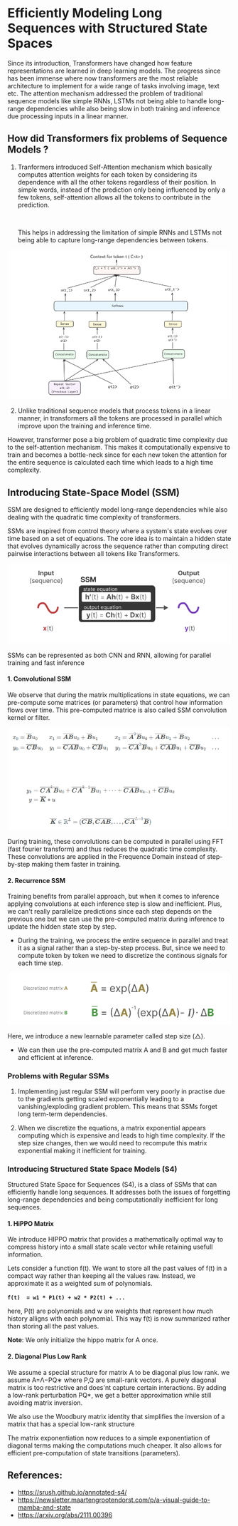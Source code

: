 # Efficiently Modeling Long Sequences with Structured State Spaces

Since its introduction, Transformers have changed how feature representations are learned in deep learning models. The progress since has been immense where now transformers are the most reliable architecture to implement for a wide range of tasks involving image, text etc. The attention mechanism addressed the problem of traditional sequence models like simple RNNs, LSTMs not being able to handle long-range dependencies while also being slow in both training and inference due processing inputs in a linear manner.

## How did Transformers fix problems of Sequence Models ?

1. Tranformers introduced Self-Attention mechanism which basically computes attention   weights for each token by considering its dependence with all the other tokens regardless of their position. In simple words, instead of the prediction only being influenced by only a few tokens, self-attention allows all the tokens to contribute in the prediction.   

    <br>

    This helps in addressing the limitation of simple RNNs and LSTMs not being able to capture long-range dependencies between tokens. 

![images](https://raw.githubusercontent.com/Archit381/Research-Paper-Implementations/refs/heads/main/s4/assets/self_attention_diagram.png)

2. Unlike traditional sequence models that process tokens in a linear manner, in transformers all the tokens are processed in parallel which improve upon the training and inference time.

However, transformer pose a big problem of quadratic time complexity due to the self-attention mechanism. This makes it computationally expensive to train and becomes a bottle-neck since for each new token the attention for the entire sequence is calculated each time which leads to a high time complexity.

## Introducing State-Space Model (SSM)

SSM are designed to efficiently model long-range dependencies while also dealing with the quadratic time complexity of transformers.

SSMs are inspired from control theory where a system's state evolves over time based on a set of equations. The core idea is to maintain a hidden state that evolves dynamically across the sequence rather than computing direct pairwise interactions between all tokens like Transformers.

![images](https://raw.githubusercontent.com/Archit381/Research-Paper-Implementations/refs/heads/main/s4/assets/ssm_equations.png)

SSMs can be represented as both CNN and RNN, allowing for parallel training and fast inference

#### 1. Convolutional SSM

We observe that during the matrix multiplications in state equations, we can pre-compute some matrices (or parameters) that control how information flows over time. This pre-computed matrice is also called SSM convolution kernel or filter. 

![images](https://raw.githubusercontent.com/Archit381/Research-Paper-Implementations/refs/heads/main/s4/assets/cnn_eqn.png)

During training, these convolutions can be computed in parallel using FFT (fast fourier transform) and thus reduces the quadratic time complexity. These convolutions are applied in the Frequence Domain instead of step-by-step making them faster in training.

#### 2. Recurrence SSM

Training benefits from parallel approach, but when it comes to inference applying convolutions at each inference step is slow and inefficient. Plus, we can't really parallelize predictions since each step depends on the previous one but we can use the pre-computed matrix during inference to update the hidden state step by step. 

 - During the training, we process the entire sequence in parallel and treat it as a signal rather than a step-by-step process. But, since we need to compute token by token we need to discretize the continous signals for each time step.

 ![images](https://raw.githubusercontent.com/Archit381/Research-Paper-Implementations/refs/heads/main/s4/assets/discretization_eqn.png)

 Here, we introduce a new learnable parameter called step size (△).

  - We can then use the pre-computed matrix A and B and get much faster and efficient at inference.


### Problems with Regular SSMs

 1. Implementing just regular SSM will perform very poorly in practise due to the gradients getting scaled exponentially leading to a vanishing/exploding gradient problem. This means that SSMs forget long term-term dependencies.

 2. When we discretize the equations, a matrix exponential appears computing which is expensive and leads to high time complexity. If the step size changes, then we would need to recompute this matrix exponential making it inefficient for training.

### Introducing Structured State Space Models (S4)

Structured State Space for Sequences (S4), is a class of SSMs that can efficiently handle long sequences. It addresses both the issues of forgetting long-range dependencies and being computationally inefficient for long sequences.

#### 1. HiPPO Matrix

We introduce HIPPO matrix that provides a mathematically optimal way to compress history into a small state scale vector while retaining usefull information.

Lets consider a function f(t). We want to store all the past values of f(t) in a compact way rather than keeping all the values raw. Instead, we approximate it as a weighted
   sum of polynomials.

**`f(t)  = w1 * P1(t) + w2 * P2(t) + ...`**
    
here, P(t) are polynomials and w are weights that represent how much history alligns with each polynomial. This way f(t) is now summarized rather than storing all the past values.

**Note**: We only initialize the hippo matrix for A once.

#### 2. Diagonal Plus Low Rank

We assume a special structure for matrix A to be diagonal plus low rank. we assume A=Λ−PQ∗ where P,Q are small-rank vectors. A purely diagonal matrix is too restrictive and does'nt capture certain interactions. By adding a low-rank perturbation PQ*, we get a better approximation while still avoiding matrix inversion.

We also use the Woodbury matrix identity that simplifies the inversion of a matrix that has a special low-rank structure

The matrix exponentiation now reduces to a simple exponentiation of diagonal terms making the computations much cheaper. It also allows for efficient pre-computation of state transitions (parameters).


## References:

 - https://srush.github.io/annotated-s4/
 - https://newsletter.maartengrootendorst.com/p/a-visual-guide-to-mamba-and-state
 - https://arxiv.org/abs/2111.00396










